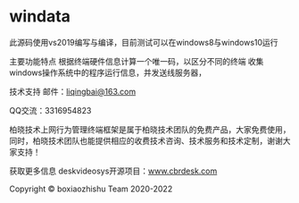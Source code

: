 # windata

此源码使用vs2019编写与编译，目前测试可以在windows8与windows10运行

主要功能特点
根据终端硬件信息计算一个唯一码，以区分不同的终端
收集windows操作系统中的程序运行信息，并发送线服务器，



技术支持
邮件：liqingbai@163.com

QQ交流：3316954823

柏晓技术上网行为管理终端框架是属于柏晓技术团队的免费产品，大家免费使用，同时，柏晓技术团队也能提供相应的收费技术咨询、技术服务和技术定制，谢谢大家支持！

获取更多信息
deskvideosys开源项目：www.cbrdesk.com

Copyright © boxiaozhishu Team 2020-2022
